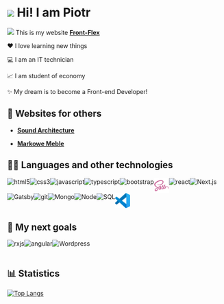   # <img src="https://media.giphy.com/media/hvRJCLFzcasrR4ia7z/giphy.gif" width="40px"> Hi! I am Piotr
  

<img src="https://user-images.githubusercontent.com/77500425/161307145-c9ec8a62-de4a-43a3-8bf1-98cf04cc1477.png" width="20px"> This is my website [**Front-Flex**](https://frontflex.netlify.app) 

❤️ I love learning new things 

💻 I am an IT technician 

📈 I am student of economy

✨ My dream is to become a Front-end Developer!

## 🧾 Websites for others

 - [**Sound Architecture**](https://soundarchitecture.netlify.app)

 - [**Markowe Meble**](https://markowe-meble.com.pl)

## 👨‍💻 Languages and other technologies 
<img src="https://user-images.githubusercontent.com/77500425/161312332-1842468e-46e2-4dc6-8996-4b4cc28bc4fd.png" alt="html5" height="35"  align="left" title="HTML"/><img src="https://user-images.githubusercontent.com/77500425/161312398-ceb134e4-5c2f-41c6-b58c-ccb7329528ba.png" alt="css3" height="35"  align="left" title="CSS"/>
<img src="https://user-images.githubusercontent.com/77500425/161312230-36d37ac5-8801-4313-a68c-c5695c429b70.png" alt="javascript" height="35" align="left" title="JS"/>
<img src="https://user-images.githubusercontent.com/77500425/161311954-e03613e7-54b2-4d1b-ac2e-559f8c1e9f2d.png" alt="typescript" height="35"  align="left" title="TS"/>
<img src="https://user-images.githubusercontent.com/77500425/161311874-2582135f-2ad4-420c-8c77-dd60594871e1.png" alt="bootstrap" height="35"  align="left"/>
<img src="https://raw.githubusercontent.com/devicons/devicon/master/icons/sass/sass-original.svg" alt="sass"  height="35" align="left"/>
<img src="https://user-images.githubusercontent.com/77500425/161312615-f3961568-28bb-48fa-9d95-93ecd61337b3.png" alt="react"  height="35" align="left"/>
<img src="https://user-images.githubusercontent.com/77500425/161314348-bd1a1db1-cf7d-4a7d-a870-25f357a2a03d.png" alt="Next.js" height="35"  align="left" title="NextJS"/>
<img src="https://user-images.githubusercontent.com/77500425/161312978-1f37569f-b06b-45a7-81c0-4e7353264960.svg" alt="Gatsby"  height="35" align="left"/>
<img src="https://www.vectorlogo.zone/logos/git-scm/git-scm-icon.svg" alt="git"  height="35" align="left"/>
<img src="https://user-images.githubusercontent.com/77500425/161313295-a11c936d-a0b3-4bb6-84c1-9ea3c459c3b8.png" alt="Mongo"  height="35" align="left"/>
<img src="https://user-images.githubusercontent.com/77500425/161312763-dd21dc88-2b1a-4a66-896b-8ce02e0c6a8c.png" alt="Node"  height="35" align="left"/>
<img alt="Visual Studio Code" height="35px" src="https://raw.githubusercontent.com/github/explore/80688e429a7d4ef2fca1e82350fe8e3517d3494d/topics/visual-studio-code/visual-studio-code.png" />
<img src="https://user-images.githubusercontent.com/77500425/161314431-3f4833dd-b483-4308-bebf-4348b9d3c7bd.png" alt="SQL" height="35"  align="left" title="MySQL and SQL"/>
## 🎯 My next goals 


<img src="https://user-images.githubusercontent.com/77500425/161314456-895abf4c-d1f6-4819-a053-f35919c6ee42.png" alt="rxjs" height="40"  align="left" title="Reactive programming"/>
<img src="https://user-images.githubusercontent.com/77500425/162248968-1306a5a9-1683-4764-8608-95eeed00d10e.png" alt="angular" height="40"  align="left" title="I would like write better code with Angular framework"/>
<img src="https://user-images.githubusercontent.com/77500425/162248842-39e68a01-c651-47a4-b670-1b476a974bca.png" alt="Wordpress" height="40"  align="left" title="I want also learn Wordpress"/>

<br/>
<br/>

## 📊 Statistics
[![Top Langs](https://github-readme-stats.vercel.app/api/top-langs/?username=Piotrko64&layout=compact)](https://github.com/anuraghazra/github-readme-stats) 



